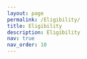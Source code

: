 ```yaml
---
layout: page
permalink: /Eligibility/
title: Eligibility
description: Eligibility
nav: true
nav_order: 10
---
```


<!--
For now, this page is assumed to be a static description of your courses. You can convert it to a collection similar to `_projects/` so that you can have a dedicated page for each course.

Organize your courses by years, topics, or universities, however you like!
-->
